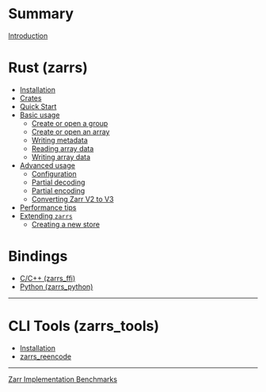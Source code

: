 # Summary

[Introduction](introduction.md)

# Rust (zarrs)
- [Installation](installation.md)
- [Crates](crates.md)
- [Quick Start]()
- [Basic usage]()
  - [Create or open a group]()
  - [Create or open an array]()
  - [Writing metadata]()
  - [Reading array data]()
  - [Writing array data]()
- [Advanced usage]()
  - [Configuration]()
  - [Partial decoding]()
  - [Partial encoding]()
  - [Converting Zarr V2 to V3]()
- [Performance tips]()
- [Extending `zarrs`]()
  - [Creating a new store]()

# Bindings

- [C/C++ (zarrs_ffi)](zarrs_ffi.md)
- [Python (zarrs_python)](zarrs_python.md)

---

# CLI Tools (zarrs_tools)

- [Installation](zarrs_tools.md)
- [zarrs_reencode]()

---

[Zarr Implementation Benchmarks](./zarr_benchmarks/README.md)
